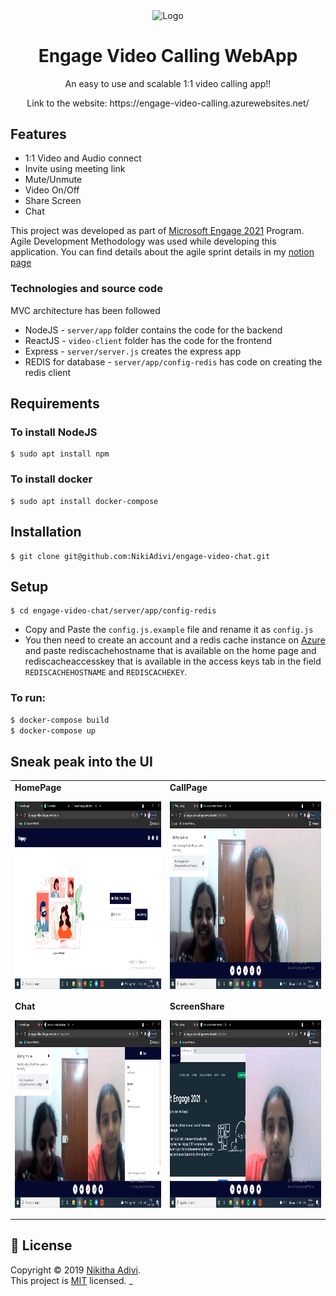 <p align = "center"><img align = "center" src="https://static.vecteezy.com/system/resources/thumbnails/001/810/990/small/illustration-of-two-happy-people-talking-via-video-call-smiling-men-and-women-work-and-communicate-remotely-team-meeting-illustration-in-flat-design-vector.jpg" align = "center" alt="Logo" width="150" height="150" /></p>
<h1 align="center">Engage Video Calling WebApp</h1>
<p align = "center"> An easy to use and scalable 1:1 video calling app!! </p>
<p align = "center"> Link to the website: https://engage-video-calling.azurewebsites.net/ </p>

## Features
- 1:1 Video and Audio connect
- Invite using meeting link
- Mute/Unmute
- Video On/Off
- Share Screen
- Chat

This project was developed as part of [Microsoft Engage 2021](https://microsoft.acehacker.com/engage2021/) Program. 
Agile Development Methodology was used while developing this application. You can find details about the agile sprint details in my [notion page](https://www.notion.so/cd6fd2f396fc45b2a2e51a97d1f02e32?v=e80dfea049f949ffa3158f85f873f105)

### Technologies and source code
MVC architecture has been followed
- NodeJS - `server/app` folder contains the code for the backend 
- ReactJS - `video-client` folder has the code for the frontend
- Express - `server/server.js` creates the express app
- REDIS for database - `server/app/config-redis` has code on creating the redis client

## Requirements
### To install NodeJS
```
$ sudo apt install npm
```
### To install docker
```
$ sudo apt install docker-compose 
```

## Installation
```
$ git clone git@github.com:NikiAdivi/engage-video-chat.git
```

## Setup

```
$ cd engage-video-chat/server/app/config-redis
```

- Copy and Paste the `config.js.example` file and rename it as `config.js`
- You then need to create an account and a redis cache instance on [Azure](https://azure.microsoft.com/en-in/) and paste rediscachehostname that is available on the home page and rediscacheaccesskey that is available in the access keys tab in the field `REDISCACHEHOSTNAME` and `REDISCACHEKEY`.

### To run:

```sh
$ docker-compose build
$ docker-compose up
```

## Sneak peak into the UI
<table border="0">
 <tr>
  <td><b>HomePage</b><br><p align = "center"><img align = "center" src="https://github.com/NikiAdivi/engage-video-chat/blob/azure-redis/UI%20Images/HomePage.png" align = "center" alt="Logo" width="500" height="300" /></p></td>
    <td><b>CallPage</b><br><p align = "center"><img align = "center" src="https://github.com/NikiAdivi/engage-video-chat/blob/azure-redis/UI%20Images/VideoCall.png" align = "center" alt="Logo" width="500" height="300" /></p></td>
 </tr>
 <tr>
    <td><b>Chat</b><br><p align = "center"><img align = "center" src="https://github.com/NikiAdivi/engage-video-chat/blob/azure-redis/UI%20Images/Chat.png" align = "center" alt="Logo" width="500" height="300" /></p></td>
    <td><b>ScreenShare</b><br><p align = "center"><img align = "center" src="https://github.com/NikiAdivi/engage-video-chat/blob/azure-redis/UI%20Images/Screenshare.png" align = "center" alt="Logo" width="500" height="300" /></p></td>
 </tr>
</table>

## 📝 License

Copyright © 2019 [Nikitha Adivi](https://github.com/NikiAdivi).<br />
This project is [MIT](https://github.com/NikiAdivi/engage-video-chat/blob/master/LICENSE) licensed.
_
